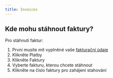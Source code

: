 ```yaml
---
title: Invoices
---
```


## Kde mohu stáhnout faktury?
Pro stáhnutí faktur:
1.	První musíte mít vyplněné vaše [fakturační údaje](billing-information.md#jak-vyplním-nebo-aktualizuju-fakturační-údaje)
2.	Klikněte Platby
3.	Klikněte Faktury
4.	Vyberte fakturu, kterou chcete stáhnout
5.	Klikněte na číslo faktury pro zahájení stahování
